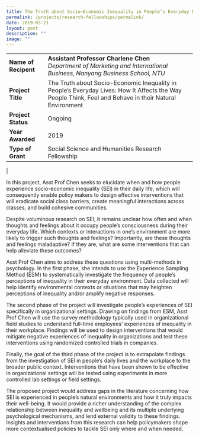 ```yaml
---
title: The Truth about Socio–Economic Inequality in People’s Everyday Lives
permalink: /projects/research-fellowships/permalink/
date: 2019-03-21
layout: post
description: ""
image: ""
---
```

|  |  |
|---|---|
| **Name of Recipent** | **Assistant Professor Charlene Chen**<br>_Department of Marketing and International Business, Nanyang Business School, NTU_ |
| **Project Title** | The Truth about Socio-Economic Inequality in People’s Everyday Lives: How It Affects the Way People Think, Feel and Behave in their Natural Environment |
| **Project Status** | Ongoing |
| **Year Awarded** | 2019 |
| **Type of Grant** | Social Science and Humanities Research Fellowship |
|

In this project, Asst Prof Chen seeks to elucidate when and how people experience socio-economic inequality (SEI) in their daily life, which will consequently enable policy makers to design effective interventions that will eradicate social class barriers, create meaningful interactions across classes, and build cohesive communities.

Despite voluminous research on SEI, it remains unclear how often and when thoughts and feelings about it occupy people’s consciousness during their everyday life. Which contexts or interactions in one’s environment are more likely to trigger such thoughts and feelings? Importantly, are these thoughts and feelings maladaptive? If they are, what are some interventions that can help alleviate these outcomes?

Asst Prof Chen aims to address these questions using multi-methods in psychology. In the first phase, she intends to use the Experience Sampling Method (ESM) to systematically investigate the frequency of people’s perceptions of inequality in their everyday environment. Data collected will help identify environmental contexts or situations that may heighten perceptions of inequality and/or amplify negative responses.

The second phase of the project will investigate people’s experiences of SEI specifically in organizational settings. Drawing on findings from ESM, Asst Prof Chen will use the survey methodology typically used in organizational field studies to understand full-time employees’ experiences of inequality in their workplace. Findings will be used to design interventions that would mitigate negative experiences of inequality in organizations and test these interventions using randomized controlled trials in companies.

Finally, the goal of the third phase of the project is to extrapolate findings from the investigation of SEI in people’s daily lives and the workplace to the broader public context. Interventions that have been shown to be effective in organizational settings will be tested using experiments in more controlled lab settings or field settings.

The proposed project would address gaps in the literature concerning how SEI is experienced in people’s natural environments and how it truly impacts their well-being. It would provide a richer understanding of the complex relationship between inequality and wellbeing and its multiple underlying psychological mechanisms, and lend external validity to these findings. Insights and interventions from this research can help policymakers shape more contextualised policies to tackle SEI only where and when needed.